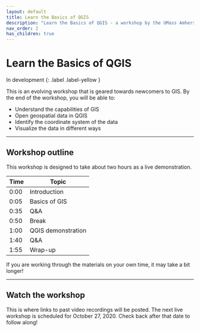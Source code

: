 ```yaml
---
layout: default
title: Learn the Basics of QGIS
description: "Learn the Basics of QGIS - a workshop by the UMass Amherst Libraries."
nav_order: 2
has_children: true
---
```


# Learn the Basics of QGIS

In development
{: .label .label-yellow }

This is an evolving workshop that is geared towards newcomers to GIS. By the end of the workshop, you will be able to:
* Understand the capabilities of GIS
* Open geospatial data in QGIS
* Identify the coordinate system of the data
* Visualize the data in different ways

---
## Workshop outline

This workshop is designed to take about two hours as a live demonstration.

| Time | Topic
| --- | ---
| 0:00 | Introduction
| 0:05 | Basics of GIS
| 0:35 | Q&A
| 0:50 | Break
| 1:00 | QGIS demonstration
| 1:40 | Q&A
| 1:55 | Wrap-up

If you are working through the materials on your own time, it may take a bit longer!

---
## Watch the workshop

This is where links to past video recordings will be posted. The next live workshop is scheduled for October 27, 2020. Check back after that date to follow along!
